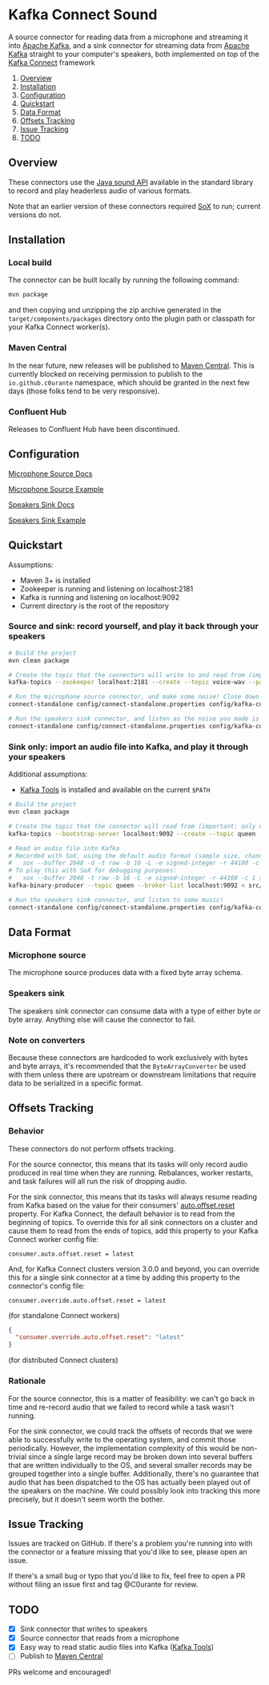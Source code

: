 # Kafka Connect Sound

A source connector for reading data from a microphone and streaming it into [Apache Kafka], and a
sink connector for streaming data from [Apache Kafka] straight to your computer's speakers, both
implemented on top of the [Kafka Connect] framework

1. [Overview](#overview)
1. [Installation](#installation)
1. [Configuration](#configuration)
1. [Quickstart](#quickstart)
1. [Data Format](#data-format)
1. [Offsets Tracking](#offsets-tracking)
1. [Issue Tracking](#issue-tracking)
1. [TODO](#todo)

## Overview

These connectors use the [Java sound API] available in the standard library to record and play
headerless audio of various formats.

Note that an earlier version of these connectors required [SoX] to run; current versions do not.


## Installation


### Local build

The connector can be built locally by running the following command:

```bash
mvn package
```

and then copying and unzipping the zip archive generated in the `target/components/packages`
directory onto the plugin path or classpath for your Kafka Connect worker(s).

### Maven Central

In the near future, new releases will be published to  [Maven Central]. This is
currently blocked on receiving permission to publish to the `io.github.c0urante`
namespace, which should be granted in the next few days (those folks tend to be
very responsive).

### Confluent Hub
Releases to Confluent Hub have been discontinued.


## Configuration

[Microphone Source Docs](docs/source-connector-config.md)

[Microphone Source Example](config/kafka-connect-microphone.properties)

[Speakers Sink Docs](docs/sink-connector-config.md)

[Speakers Sink Example](config/kafka-connect-speakers.properties)


## Quickstart

Assumptions:

- Maven 3+ is installed
- Zookeeper is running and listening on localhost:2181
- Kafka is running and listening on localhost:9092
- Current directory is the root of the repository

### Source and sink: record yourself, and play it back through your speakers
```bash
# Build the project
mvn clean package

# Create the topic that the connectors will write to and read from (important: only need one partition)
kafka-topics --zookeeper localhost:2181 --create --topic voice-wav --partitions 1 --replication-factor 1

# Run the microphone source connector, and make some noise! Close down the worker with ctrl+C when you're finished
connect-standalone config/connect-standalone.properties config/kafka-connect-microphone.properties

# Run the speakers sink connector, and listen as the noise you made is played back out your speakers!
connect-standalone config/connect-standalone.properties config/kafka-connect-speakers.properties
```

### Sink only: import an audio file into Kafka, and play it through your speakers

Additional assumptions:

- [Kafka Tools] is installed and available on the current `$PATH`

```bash
# Build the project
mvn clean package

# Create the topic that the connector will read from (important: only need one partition)
kafka-topics --bootstrap-server localhost:9092 --create --topic queen --partitions 1 --replication-factor 1

# Read an audio file into Kafka
# Recorded with SoX, using the default audio format (sample size, channels, etc.) for the connectors:
#   sox --buffer 2048 -d -t raw -b 16 -L -e signed-integer -r 44100 -c 1 src/test/resources/audio/queen.raw
# To play this with SoX for debugging purposes:
#   sox --buffer 2048 -t raw -b 16 -L -e signed-integer -r 44100 -c 1 src/test/resources/audio/queen.raw -d
kafka-binary-producer --topic queen --broker-list localhost:9092 < src/test/resources/audio/queen.raw

# Run the speakers sink connector, and listen to some music!
connect-standalone config/connect-standalone.properties config/kafka-connect-speakers-music.properties
```


## Data Format

### Microphone source

The microphone source produces data with a fixed byte array schema.

### Speakers sink

The speakers sink connector can consume data with a type of either byte or byte array. Anything else
will cause the connector to fail.

### Note on converters

Because these connectors are hardcoded to work exclusively with bytes and byte arrays, it's
recommended that the `ByteArrayConverter` be used with them unless there are upstream or downstream
limitations that require data to be serialized in a specific format.


## Offsets Tracking

### Behavior
These connectors do not perform offsets tracking.

For the source connector, this means that its tasks will only record audio produced in real
time when they are running. Rebalances, worker restarts, and task failures will all run the
risk of dropping audio.

For the sink connector, this means that its tasks will always resume reading from Kafka
based on the value for their consumers' [auto.offset.reset] property. For Kafka Connect,
the default behavior is to read from the beginning of topics. To override this for all sink
connectors on a cluster and cause them to read from the ends of topics, add this property
to your Kafka Connect worker config file:
```properties
consumer.auto.offset.reset = latest
```

And, for Kafka Connect clusters version 3.0.0 and beyond, you can override this for a
single sink connector at a time by adding this property to the connector's config file:
```properties
consumer.override.auto.offset.reset = latest
```
(for standalone Connect workers)

```json
{
  "consumer.override.auto.offset.reset": "latest"
}
```
(for distributed Connect clusters)

### Rationale

For the source connector, this is a matter of feasibility: we can't go back in time
and re-record audio that we failed to record while a task wasn't running.

For the sink connector, we could track the offsets of records that we were able to
successfully write to the operating system, and commit those periodically. However,
the implementation complexity of this would be non-trivial since a single large record may
be broken down into several buffers that are written individually to the OS, and several
smaller records may be grouped together into a single buffer. Additionally, there's no
guarantee that audio that has been dispatched to the OS has actually been played out
of the speakers on the machine. We could possibly look into tracking this more precisely,
but it doesn't seem worth the bother.


## Issue Tracking

Issues are tracked on GitHub. If there's a problem you're running into
with the connector or a feature missing that you'd like to see, please
open an issue.

If there's a small bug or typo that you'd like to fix, feel free to open
a PR without filing an issue first and tag @C0urante for review.


## TODO

- [x] Sink connector that writes to speakers
- [x] Source connector that reads from a microphone
- [x] Easy way to read static audio files into Kafka ([Kafka Tools])
- [ ] Publish to [Maven Central]

PRs welcome and encouraged!

[Kafka Connect]: https://docs.confluent.io/current/connect
[Apache Kafka]: https://kafka.apache.org
[Maven Central]: https://search.maven.org
[SoX]: http://sox.sourceforge.net
[Kafka Tools]: https://github.com/C0urante/kafka-tools
[ksqlDB]: https://github.com/confluentinc/ksql
[Java sound API]: https://docs.oracle.com/javase/8/docs/technotes/guides/sound/programmer_guide/contents.html
[auto.offset.reset]: https://kafka.apache.org/documentation.html#consumerconfigs_auto.offset.reset